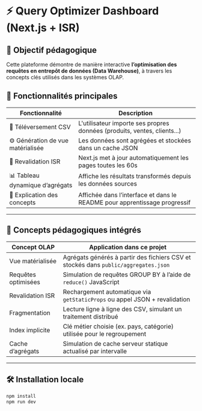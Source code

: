# ⚡ Query Optimizer Dashboard (Next.js + ISR)

## 🎯 Objectif pédagogique

Cette plateforme démontre de manière interactive **l’optimisation des requêtes en entrepôt de données (Data Warehouse)**, à travers les concepts clés utilisés dans les systèmes OLAP.

## 🚀 Fonctionnalités principales

| Fonctionnalité                         | Description                                                                 |
|----------------------------------------|-----------------------------------------------------------------------------|
| 📂 Téléversement CSV                   | L'utilisateur importe ses propres données (produits, ventes, clients...)   |
| ⚙️ Génération de vue matérialisée      | Les données sont agrégées et stockées dans un cache JSON                   |
| 🔁 Revalidation ISR                    | Next.js met à jour automatiquement les pages toutes les 60s                |
| 📊 Tableau dynamique d’agrégats        | Affiche les résultats transformés depuis les données sources               |
| 🧠 Explication des concepts            | Affichée dans l’interface et dans le README pour apprentissage progressif  |

---

## 🧠 Concepts pédagogiques intégrés

| Concept OLAP                  | Application dans ce projet                                                    |
|-------------------------------|--------------------------------------------------------------------------------|
| Vue matérialisée              | Agrégats générés à partir des fichiers CSV et stockés dans `public/aggregates.json` |
| Requêtes optimisées           | Simulation de requêtes GROUP BY à l’aide de `reduce()` JavaScript            |
| Revalidation ISR              | Rechargement automatique via `getStaticProps` ou appel JSON + revalidation   |
| Fragmentation                | Lecture ligne à ligne des CSV, simulant un traitement distribué              |
| Index implicite               | Clé métier choisie (ex. pays, catégorie) utilisée pour le regroupement       |
| Cache d’agrégats              | Simulation de cache serveur statique actualisé par intervalle                |

---

## 🛠️ Installation locale

```bash
npm install
npm run dev